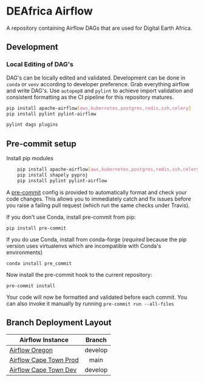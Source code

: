 # DEAfrica Airflow
A repository containing Airflow DAGs that are used for Digital Earth Africa.

## Development

### Local Editing of DAG's

DAG's can be locally edited and validated. Development can be done in `conda` or `venv` according to developer preference. Grab everything airflow and write DAG's. Use `autopep8` and `pylint` to achieve import validation and consistent formatting as the CI pipeline for this repository matures.

```bash
pip install apache-airflow[aws,kubernetes,postgres,redis,ssh,celery]
pip install pylint pylint-airflow

pylint dags plugins
```


## Pre-commit setup

Install pip modules

```bash
    pip install apache-airflow[aws,kubernetes,postgres,redis,ssh,celery]==1.10.11
    pip install shapely pyproj
    pip install pylint pylint-airflow
```

A [pre-commit](https://pre-commit.com/) config is provided to automatically format
and check your code changes. This allows you to immediately catch and fix
issues before you raise a failing pull request (which run the same checks under
Travis).

If you don't use Conda, install pre-commit from pip:

    pip install pre-commit

If you do use Conda, install from conda-forge (*required* because the pip
version uses virtualenvs which are incompatible with Conda's environments)

    conda install pre_commit

Now install the pre-commit hook to the current repository:

    pre-commit install

Your code will now be formatted and validated before each commit. You can also
invoke it manually by running `pre-commit run --all-files`

## Branch Deployment Layout


| Airflow Instance          | Branch          |
| --------------------------|:---------------:|
| [Airflow Oregon](https://airflow.digitalearth.africa)        | develop         |
| [Airflow Cape Town Prod](https://airflow-af.digitalearth.africa)| main            |
| [Airflow Cape Town Dev](https://airflow.dev.digitalearth.africa) | develop         |
